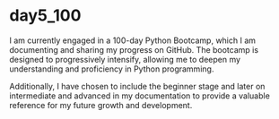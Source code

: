 # day5_100
I am currently engaged in a 100-day Python Bootcamp, which I am documenting and sharing my progress on GitHub. The bootcamp is designed to progressively intensify, allowing me to deepen my understanding and proficiency in Python programming.

Additionally, I have chosen to include the beginner stage and later on intermediate and advanced in my documentation to provide a valuable reference for my future growth and development.
